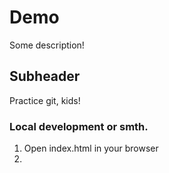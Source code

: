 # Demo
Some description!

## Subheader

Practice git, kids!

### Local development or smth.

1. Open index.html in your browser
2. 